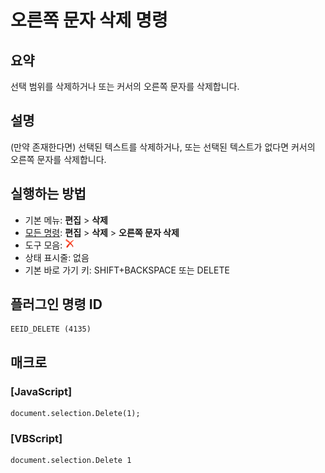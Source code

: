 # 오른쪽 문자 삭제 명령

## 요약

선택 범위를 삭제하거나 또는 커서의 오른쪽 문자를 삭제합니다.

## 설명

(만약 존재한다면) 선택된 텍스트를 삭제하거나, 또는 선택된 텍스트가 없다면 커서의 오른쪽 문자를 삭제합니다.

## 실행하는 방법

- 기본 메뉴: **편집** \> **삭제**
- [모든 명령](../tools/all_commands): **편집** > **삭제** \> **오른쪽 문자 삭제**
- 도구 모음: ![](../../images/delete.png)
- 상태 표시줄: 없음
- 기본 바로 가기 키: SHIFT+BACKSPACE 또는 DELETE

## 플러그인 명령 ID

```
EEID_DELETE (4135)
```

## 매크로

### \[JavaScript\]

```
document.selection.Delete(1);
```

### \[VBScript\]

```
document.selection.Delete 1
```
